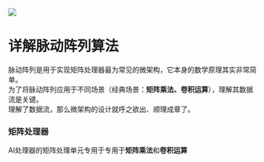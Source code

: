 <img src='https://img.shields.io/badge/-Verilog-8985F0.svg'>

# 详解脉动阵列算法


脉动阵列是用于实现矩阵处理器最为常见的微架构，它本身的数学原理其实非常简单。<br>
为了将脉动阵列应用于不同场景（经典场景：**矩阵乘法、卷积运算**），理解其数据流是关键。<br>
理解了数据流，那么微架构的设计就呼之欲出、顺理成章了。



### 矩阵处理器

AI处理器的矩阵处理单元专用于专用于**矩阵乘法**和**卷积运算**


